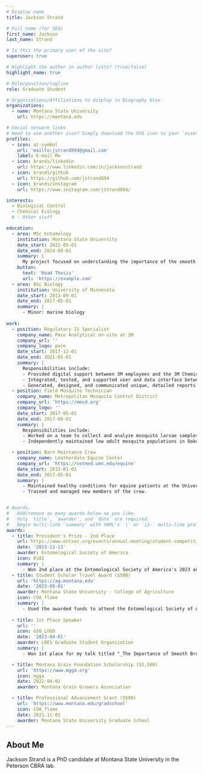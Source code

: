 ```yaml
---
# Display name
title: Jackson Strand

# Full name (for SEO)
first_name: Jackson
last_name: Strand

# Is this the primary user of the site?
superuser: true

# Highlight the author in author lists? (true/false)
highlight_name: true

# Role/position/tagline
role: Graduate Student

# Organizations/Affiliations to display in Biography blox
organizations:
  - name: Montana State University
    url: https://montana.edu

# Social network links
# Need to use another icon? Simply download the SVG icon to your `assets/media/icons/` folder.
profiles:
  - icon: at-symbol
    url: 'mailto:jstrand894@gmail.com'
    label: E-mail Me
  - icon: brands/linkedin
    url: https://www.linkedin.com/in/jacksonstrand
  - icon: brands/github
    url: https://github.com/jstrand894
  - icon: brands/instagram
    url: https://www.instagram.com/jstrand894/

interests:
  - Biological Control
  - Chemical Ecology
  # - Other stuff

education:
  - area: MSc Entomology
    institution: Montana State University
    date_start: 2021-05-01
    date_end: 2024-08-01
    summary: |
      My project focused on understanding the importance of the smooth brome (_Bromus inermis_) in providing seasonal refuge for parasitoids in controlling the wheat stem sawfly (_Cephus cinctus_) in Montana.
    button:
      text: 'Read Thesis'
      url: 'https://example.com'
  - area: BSc Biology
    institution: University of Minnesota
    date_start: 2013-09-01
    date_end: 2017-05-01
    summary: |
      - Minor: marine biology
  
work:
  - position: Regulatory IS Specialist
    company_name: Pace Analytical on-site at 3M
    company_url: ''
    company_logo: pace
    date_start: 2017-12-01
    date_end: 2021-05-01
    summary: |
      Responsibilities include:
      - Provided digital support between 3M employees and the 3M Chemical Data Management System (CDMS).
      - Integrated, tested, and supported user and data interface between CDMS and SAP.
      - Generated, designed, and communicated unique, detailed reports of material information using SQL, Microsoft Excel, and SAP.
  - position: Field Mosquito Technician
    company_name: Metropolitan Mosquito Control District
    company_url: 'https://mmcd.org'
    company_logo: ''
    date_start: 2017-05-01
    date_end: 2017-09-01
    summary: |
      Responsibilities include:
      - Worked on a team to collect and analyze mosquito larvae samples from wetland areas across the St. Paul metropolitan area.
      - Independently maintained low adult mosquito populations in Oakdale, MN by surveying and treating both adults and larvae.

  - position: Barn Maintance Crew
    company_name: Leatherdale Equine Center
    company_url: 'https://vetmed.umn.edu/equine'
    date_start: 2015-01-01
    date_end: 2017-05-01
    summary: |
      - Maintained healthy conditions for equine patients at the University of Minnesota Horse Veterinary Center and Large Animal Hospital.
      - Trained and managed new members of the crew.


# Awards.
#   Add/remove as many awards below as you like.
#   Only `title`, `awarder`, and `date` are required.
#   Begin multi-line `summary` with YAML's `|` or `|2-` multi-line prefix and indent 2 spaces below.
awards:
  - title: President's Prize - 2nd Place
    url: https://www.entsoc.org/events/annual-meeting/student-competition/winners/2023
    date: '2023-11-13'
    awarder: Entomological Society of America
    icon: ESA2
    summary: |
      - Won 2nd place at the Entomological Society of America's 2023 annual meeting held in National Harbor, MD for my talk titled "_Using VOCs to assess the relationship between wheat stem sawfly, parasitoids, and smooth brome_". 
  - title: Student Scholar Travel Award ($500)
    url: 'https://ag.montana.edu'
    date: '2023-09-01'
    awarder: Montana State University - College of Agriculture
    icon: COA_flame
    summary: |
      - Used the awarded funds to attend the Entomological Society of America's 2023 annual meeting in National Harbor, MD.
      
  - title: 1st Place Speaker
    url: ''
    icon: GSO_LOGO
    date: '2023-04-01'
    awarder: LRES Graduate Student Organization
    summary: |
      - Won 1st place for my talk titled "_The Importance of Smooth Brome and Parasitoids in Wheat Stem Sawfly Biocontrol_" at the 14th annual Land Resources and Environmental Sciences Graduate Student Organization Student Research Colloquium. 

  - title: Montana Grain Foundation Scholarship ($2,500)
    url: 'https://www.mgga.org'
    icon: mgga
    date: 2022-04-01
    awarder: Montana Grain Growers Association

  - title: Professional Advancement Grant ($500)
    url: 'https://www.montana.edu/gradschool'
    icon: COA_flame
    date: 2021-11-01
    awarder: Montana State University Graduate School
---
```


## About Me

Jackson Strand is a PhD candidate at Montana State University in the Peterson CBRA lab. 
